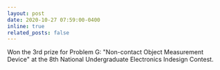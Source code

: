 ```yaml
---
layout: post
date: 2020-10-27 07:59:00-0400
inline: true
related_posts: false
---
```


Won the 3rd prize for Problem G: "Non-contact Object Measurement Device" at the 8th National Undergraduate Electronics Indesign Contest.
